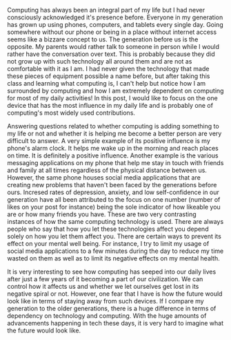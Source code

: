 Computing has always been an integral part of my life but I had never consciously acknowledged it's presence before. Everyone in my generation has grown up using phones, computers, and tablets every single day. Going somewhere without our phone or being in a place without internet access seems like a bizzare concept to us. The generation before us is the opposite. My parents would rather talk to someone in person while I would rather have the conversation over text. This is probably because they did not grow up with such technology all around them and are not as comfortable with it as I am. I had never given the technology that made these pieces of equipment possible a name before, but after taking this class and learning what computing is, I can't help but notice how I am surrounded by computing and how I am extremely dependent on computing for most of my daily activities! In this post, I would like to focus on the one device that has the most influence in my daily life and is probably one of computing's most widely used contributions. 


Answering questions related to whether computing is adding something to my life or not and whether it is helping me become a better person are very difficult to answer. A very simple example of its positive influence is my phone's alarm clock. It helps me wake up in the morning and reach places on time. It is definitely a positive influence. Another example is the various messaging applications on my phone that help me stay in touch with friends and family at all times regardless of the physical distance between us. However, the same phone houses social media applications that are creating new problems that haven't been faced by the generations before ours. Incresed rates of depression, anxiety, and low self-confidence in our generation have all been attributed to the focus on one number (number of likes on your post for instance) being the sole indicator of how likeable you are or how many friends you have. These are two very contrasting instances of how the same computing technology is used. There are always people who say that how you let these technologies affect you depend solely on how you let them affect you. There are certain ways to prevent its effect on your mental well being. For instance, I try to limit my usage of social media applications to a few minutes during the day to reduce my time wasted on them as well as to limit its negative effects on my mental health.


It is very interesting to see how computing has seeped into our daily lives after just a few years of it becoming a part of our civilization. We can control how it affects us and whether we let ourselves get lost in its negative spiral or not. However, one fear that I have is how the future would look like in terms of staying away from such devices. If I compare my generation to the older generations, there is a huge difference in terms of dependency on technology and computing. With the huge amounts of advancements happening in tech these days, it is very hard to imagine what the future would look like.
